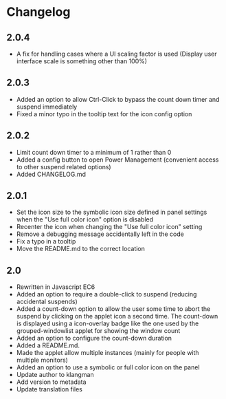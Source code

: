 # Changelog

## 2.0.4

* A fix for handling cases where a UI scaling factor is used (Display user interface scale is something other than 100%)

## 2.0.3

* Added an option to allow Ctrl-Click to bypass the count down timer and suspend immediately
* Fixed a minor typo in the tooltip text for the icon config option

## 2.0.2

* Limit count down timer to a minimum of 1 rather than 0
* Added a config button to open Power Management (convenient access to other suspend related options)
* Added CHANGELOG.md

## 2.0.1

* Set the icon size to the symbolic icon size defined in panel settings when the "Use full color icon" option is disabled
* Recenter the icon when changing the "Use full color icon" setting
* Remove a debugging message accidentally left in the code
* Fix a typo in a tooltip
* Move the README.md to the correct location

## 2.0

* Rewritten in Javascript EC6
* Added an option to require a double-click to suspend (reducing accidental suspends)
* Added a count-down option to allow the user some time to abort the suspend by clicking on the applet icon a second time. The count-down is displayed using a icon-overlay badge like the one used by the grouped-windowlist applet for showing the window count
* Added an option to configure the count-down duration
* Added a README.md.
* Made the applet allow multiple instances (mainly for people with multiple monitors)
* Added an option to use a symbolic or full color icon on the panel
* Update author to klangman
* Add version to metadata
* Update translation files
